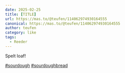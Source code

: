 ```yaml
---
date: 2025-02-25
title: [TITLE]
url: https://mas.to/@teufen/114062974930164555
canonical: https://mas.to/@teufen/114062974930164555
author: teufen
category: like
tags:
  - Reeder
---
```


Spelt loaf!

[#sourdough](https://mas.to/tags/sourdough) [#sourdoughbread](https://mas.to/tags/sourdoughbread)
